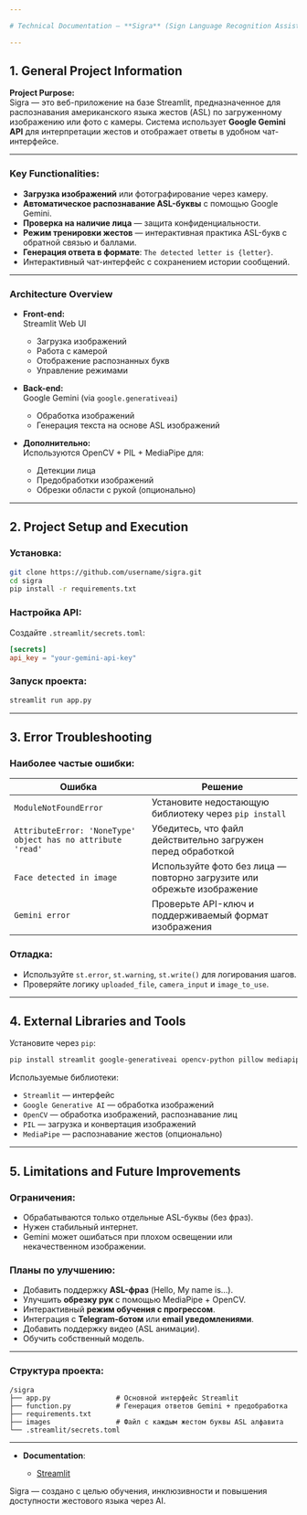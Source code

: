 ```yaml
---

# Technical Documentation — **Sigra** (Sign Language Recognition Assistant)

---
```


## 1. General Project Information

**Project Purpose:**  
Sigra — это веб-приложение на базе Streamlit, предназначенное для распознавания американского языка жестов (ASL) по загруженному изображению или фото с камеры. Система использует **Google Gemini API** для интерпретации жестов и отображает ответы в удобном чат-интерфейсе.

---

### Key Functionalities:

-  **Загрузка изображений** или фотографирование через камеру.
-  **Автоматическое распознавание ASL-буквы** с помощью Google Gemini.
-  **Проверка на наличие лица** — защита конфиденциальности.
-  **Режим тренировки жестов** — интерактивная практика ASL-букв с обратной связью и баллами.
-  **Генерация ответа в формате**: `The detected letter is {letter}`.
-  Интерактивный чат-интерфейс с сохранением истории сообщений.

---

### Architecture Overview

- **Front-end:**  
  Streamlit Web UI  
  - Загрузка изображений  
  - Работа с камерой  
  - Отображение распознанных букв  
  - Управление режимами

- **Back-end:**  
  Google Gemini (via `google.generativeai`)  
  - Обработка изображений  
  - Генерация текста на основе ASL изображений

- **Дополнительно:**  
  Используются OpenCV + PIL + MediaPipe для:
  - Детекции лица  
  - Предобработки изображений  
  - Обрезки области с рукой (опционально)

---

## 2. Project Setup and Execution

### Установка:

```bash
git clone https://github.com/username/sigra.git
cd sigra
pip install -r requirements.txt
```

### Настройка API:

Создайте `.streamlit/secrets.toml`:

```toml
[secrets]
api_key = "your-gemini-api-key"
```

### Запуск проекта:

```bash
streamlit run app.py
```

---

## 3. Error Troubleshooting

### Наиболее частые ошибки:

| Ошибка | Решение |
|-------|---------|
| `ModuleNotFoundError` | Установите недостающую библиотеку через `pip install` |
| `AttributeError: 'NoneType' object has no attribute 'read'` | Убедитесь, что файл действительно загружен перед обработкой |
| `Face detected in image` | Используйте фото без лица — повторно загрузите или обрежьте изображение |
| `Gemini error` | Проверьте API-ключ и поддерживаемый формат изображения |

### Отладка:

- Используйте `st.error`, `st.warning`, `st.write()` для логирования шагов.
- Проверяйте логику `uploaded_file`, `camera_input` и `image_to_use`.

---

## 4. External Libraries and Tools

Установите через `pip`:

```bash
pip install streamlit google-generativeai opencv-python pillow mediapipe
```

Используемые библиотеки:

- `Streamlit` — интерфейс
- `Google Generative AI` — обработка изображений
- `OpenCV` — обработка изображений, распознавание лиц
- `PIL` — загрузка и конвертация изображений
- `MediaPipe` — распознавание жестов (опционально)

---

## 5. Limitations and Future Improvements

### Ограничения:

- Обрабатываются только отдельные ASL-буквы (без фраз).
- Нужен стабильный интернет.
- Gemini может ошибаться при плохом освещении или некачественном изображении.

### Планы по улучшению:

-  Добавить поддержку **ASL-фраз** (Hello, My name is...).
-  Улучшить **обрезку рук** с помощью MediaPipe + OpenCV.
-  Интерактивный **режим обучения с прогрессом**.
-  Интеграция с **Telegram-ботом** или **email уведомлениями**.
-  Добавить поддержку видео (ASL анимации).
-  Обучить собственный модель. 

---

### Структура проекта:

```
/sigra
├── app.py                # Основной интерфейс Streamlit
├── function.py           # Генерация ответов Gemini + предобработка
├── requirements.txt
├── images                # Файл с каждым жестом буквы ASL алфавита 
└── .streamlit/secrets.toml
```

---
* **Documentation**:

  * [Streamlit](https://6igsm0ke-sltpro1-gemini-app-adik-zrhf5p.streamlit.app/)
  

Sigra — создано с целью обучения, инклюзивности и повышения доступности жестового языка через AI.
